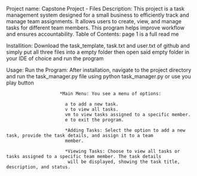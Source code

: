  Project name: Capstone Project - Files
  Description: This project is a task management system designed for a small business to efficiently track and manage team 
               assignments. It allows users to create, view, and manage tasks for different team members. This program helps improve 
               workflow and ensures accountability.
Table of Contents: page 1 is a full read me

Installition: Download the task_template, task.txt and user.txt of github and simply put all three files into a empty folder
              then open said empty folder in your IDE of choice and run the program

Usage: Run the Program: After installation, navigate to the project directory and run the task_manager.py file using python 
                        task_manager.py or use you play button
                        
                        *Main Menu: You see a menu of options:

                          a to add a new task.
                          v to view all tasks.
                          vm to view tasks assigned to a specific member.
                          e to exit the program.
                          
                          *Adding Tasks: Select the option to add a new task, provide the task details, and assign it to a team 
                          member.

                          *Viewing Tasks: Choose to view all tasks or tasks assigned to a specific team member. The task details 
                           will be displayed, showing the task title, description, and status.


  
